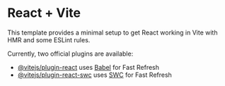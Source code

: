 # React + Vite

<!-- 
Most of the challenge with this came with installing packages from create react app to Vite and tailwind with constant problems with dependencies. Spent days trying to sort this playing with terminal installing older versions, manually writing in the file when tailwind.config.js would not install etc to try and get tailwind compatible with vite. 

https://www.youtube.com/watch?v=89NJdbYTgJ8&t=73s Youtube video Accessed 18th Feb 2025 - install / create react with vite
https://www.youtube.com/watch?v=M1GS1SaxAiY Youtube video Accessed 18th Feb 2025 - install / create react with vite
https://www.youtube.com/watch?v=5Fl2dbAk6OE Youtube video Accessed 19th Feb 2025 Great video explaining components.
https://www.youtube.com/watch?v=sHnG8tIYMB4 Accessed Tailwind docs Accessed 20th Feb 2025.
https://tailwindcss.com/docs/installation/using-vite Tailwind docs Accessed 20th Feb 2025
https://tailwindcss.com/docs/installation/using-vite Tailwind docs Accessed 20th Feb 2025
https://www.youtube.com/watch?v=RrKA_NDvdgI Youtube video Accessed 20th Feb 2025 
https://github.com/saintlypioneer/netflix-clone/tree/main/Netflix-ReactJS/client/public GitHub had to access for images media and fonts. 
https://www.youtube.com/watch?v=yMPoFJ_CTUQ Youtube video Accessed 21st Feb 2025
https://www.youtube.com/watch?v=jXJ4hlaZAzY Youtube video Accessed 21st Feb 2025
https://www.youtube.com/watch?v=jTHPIGY5Pok Youtube video Accessed 21st Feb 2025
followed to develop the netflix clone. 
https://github.com/saintlypioneer/netflix-clone/tree/main/Netflix-ReactJS/client/src/componentsAfter coding alongside videos 1-4 Videos 4-8 were missing so had to access the Github repository to gain the code for the remaining components. Required understanding of components and how they are loaded via landing page to complete & renaming media etc so that it all worked.

https://chatgpt.com/c/67b87a94-60c8-8007-a1b9-5c5e8b07619f Chat GPT Accessed 21st Feb 2025 issue explanation 
https://chatgpt.com/c/67b87c08-0e20-8007-81ef-b31aaed888f9 Chat GPT Accessed 21st Geb 2025 issue fix - missed that a folder was in the GitHub repository and was trying to solve the issue myself in one file instead of importing.
https://chatgpt.com/c/67b87f67-09f8-8007-be75-7201b5efa7d1 Chat GPT explanation Accessed 21st Feb 2025


Testing 
all media played correctly and everything responded and resized with the screen.
 -->

This template provides a minimal setup to get React working in Vite with HMR and some ESLint rules.

Currently, two official plugins are available:

- [@vitejs/plugin-react](https://github.com/vitejs/vite-plugin-react/blob/main/packages/plugin-react/README.md) uses [Babel](https://babeljs.io/) for Fast Refresh
- [@vitejs/plugin-react-swc](https://github.com/vitejs/vite-plugin-react-swc) uses [SWC](https://swc.rs/) for Fast Refresh
